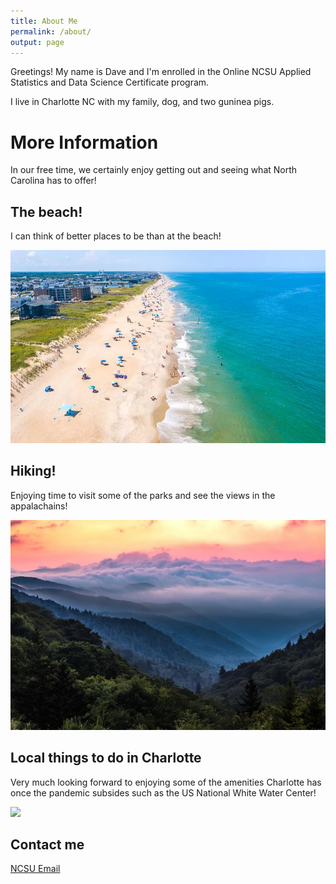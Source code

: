 ```yaml
---
title: About Me
permalink: /about/
output: page
---
```


Greetings!  My name is Dave and I'm enrolled in the Online NCSU Applied Statistics and Data Science Certificate program.

I live in Charlotte NC with my family, dog, and two guninea pigs.

# More Information 

In our free time, we certainly enjoy getting out and seeing what North Carolina has to offer!

## The beach!

I can think of better places to be than at the beach!

![](https://github.com/dberger2/dberger2.github.io/blob/master/images/OBX.webp)

## Hiking!

Enjoying time to visit some of the parks and see the views in the appalachains!

![](https://github.com/dberger2/dberger2.github.io/blob/master/images/Mountains.jpg)

## Local things to do in Charlotte

Very much looking forward to enjoying some of the amenities Charlotte has once the pandemic subsides such as the US National White Water Center!

![]("https://github.com/dberger2/dberger2.github.io/blob/master/images/whitewater.jpg")

## Contact me

[NCSU Email](dberger2@NCSU.edu)
